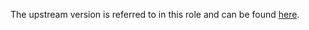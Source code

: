 The upstream version is referred to in this role and can be found [here](https://www.anaconda.com/distribution/).
